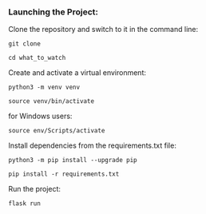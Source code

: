 ### Launching the Project:

Clone the repository and switch to it in the command line:

```
git clone 
```

```
cd what_to_watch
```

Create and activate a virtual environment:

```
python3 -m venv venv
```

```
source venv/bin/activate
```
for Windows users:

```
source env/Scripts/activate
```

Install dependencies from the requirements.txt file:

```
python3 -m pip install --upgrade pip
```

```
pip install -r requirements.txt
```

Run the project:

```
flask run
```
